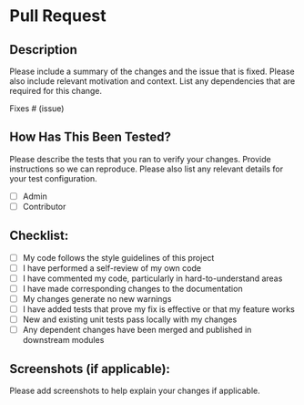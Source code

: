# Pull Request

## Description

Please include a summary of the changes and the issue that is fixed. Please also include relevant motivation and context. List any dependencies that are required for this change.

Fixes # (issue)



## How Has This Been Tested?

Please describe the tests that you ran to verify your changes. Provide instructions so we can reproduce. Please also list any relevant details for your test configuration.

- [ ] Admin
- [ ] Contributor

## Checklist:

- [ ] My code follows the style guidelines of this project
- [ ] I have performed a self-review of my own code
- [ ] I have commented my code, particularly in hard-to-understand areas
- [ ] I have made corresponding changes to the documentation
- [ ] My changes generate no new warnings
- [ ] I have added tests that prove my fix is effective or that my feature works
- [ ] New and existing unit tests pass locally with my changes
- [ ] Any dependent changes have been merged and published in downstream modules

## Screenshots (if applicable):

Please add screenshots to help explain your changes if applicable.
